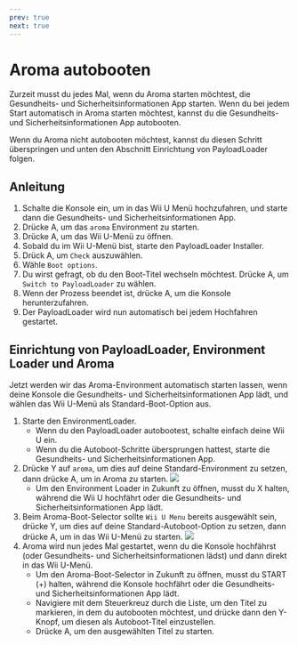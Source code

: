 ```yaml
---
prev: true
next: true
---
```


# Aroma autobooten

Zurzeit musst du jedes Mal, wenn du Aroma starten möchtest, die Gesundheits- und Sicherheitsinformationen App starten. Wenn du bei jedem Start automatisch in Aroma starten möchtest, kannst du die Gesundheits- und Sicherheitsinformationen App autobooten.

Wenn du Aroma nicht autobooten möchtest, kannst du diesen Schritt überspringen und unten den Abschnitt Einrichtung von PayloadLoader folgen.

## Anleitung

1. Schalte die Konsole ein, um in das Wii U Menü hochzufahren, und starte dann die Gesundheits- und Sicherheitsinformationen App.
2. Drücke A, um das `aroma` Environment zu starten.
3. Drücke A, um das Wii U-Menü zu öffnen.
4. Sobald du im Wii U-Menü bist, starte den PayloadLoader Installer.
5. Drück A, um `Check` auszuwählen.
6. Wähle `Boot options`.
7. Du wirst gefragt, ob du den Boot-Titel wechseln möchtest. Drücke A, um `Switch to PayloadLoader` zu wählen.
8. Wenn der Prozess beendet ist, drücke A, um die Konsole herunterzufahren.
9. Der PayloadLoader wird nun automatisch bei jedem Hochfahren gestartet.

## Einrichtung von PayloadLoader, Environment Loader und Aroma

Jetzt werden wir das Aroma-Environment automatisch starten lassen, wenn deine Konsole die Gesundheits- und Sicherheitsinformationen App lädt, und wählen das Wii U-Menü als Standard-Boot-Option aus.

1. Starte den EnvironmentLoader.
    - Wenn du den PayloadLoader autobootest, schalte einfach deine Wii U ein.
    - Wenn du die Autoboot-Schritte übersprungen hattest, starte die Gesundheits- und Sicherheitsinformationen App.
2. Drücke Y auf `aroma`, um dies auf deine Standard-Environment zu setzen, dann drücke A, um in Aroma zu starten.
    ![](/assets/img/guide/EL_Highlight.png)
    - Um den Environment Loader in Zukunft zu öffnen, musst du X halten, während die Wii U hochfährt oder die Gesundheits- und Sicherheitsinformationen App lädt.
3. Beim Aroma-Boot-Selector sollte `Wii U Menu` bereits ausgewählt sein, drücke Y, um dies auf deine Standard-Autoboot-Option zu setzen, dann drücke A, um in das Wii U-Menü zu starten.
    ![](/assets/img/guide/ABM_Highlight.png)
4. Aroma wird nun jedes Mal gestartet, wenn du die Konsole hochfährst (oder Gesundheits- und Sicherheitsinformationen lädst) und dann direkt in das Wii U-Menü.
    - Um den Aroma-Boot-Selector in Zukunft zu öffnen, musst du START (+) halten, während die Konsole hochfährt oder die Gesundheits- und Sicherheitsinformationen App lädt.
    - Navigiere mit dem Steuerkreuz durch die Liste, um den Titel zu markieren, in dem du autobooten möchtest, und drücke dann den Y-Knopf, um diesen als Autoboot-Titel einzustellen.
    - Drücke A, um den ausgewählten Titel zu starten.

